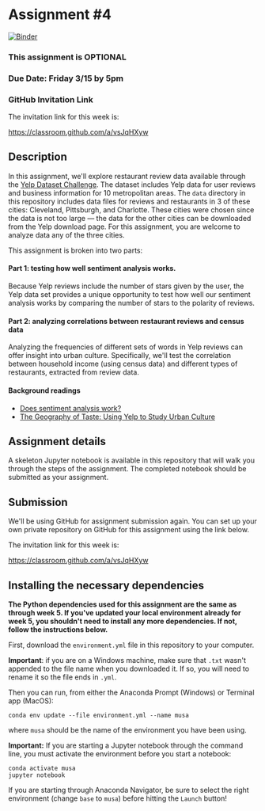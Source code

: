 # Assignment #4

[![Binder](https://mybinder.org/badge_logo.svg)](https://mybinder.org/v2/gh/MUSA-620-Spring-2019/assignment-4/master)

### This assignment is OPTIONAL

### Due Date: Friday 3/15 by 5pm

### GitHub Invitation Link

The invitation link for this week is:

https://classroom.github.com/a/vsJqHXyw

## Description

In this assignment, we'll explore restaurant review data available through the [Yelp Dataset Challenge](https://www.yelp.com/dataset/challenge). The dataset includes Yelp data for user reviews and business information for 10 metropolitan areas. The `data` directory in this repository includes data files for reviews and restaurants in 3 of these cities: Cleveland, Pittsburgh, and Charlotte. These cities were chosen since the data is not too large — the data for the other cities can be downloaded from the Yelp download page. For this assignment, you are welcome to analyze data any of the three cities.

This assignment is broken into two parts:

#### Part 1: testing how well sentiment analysis works.

Because Yelp reviews include the number of stars given by the user, the Yelp data set provides a unique opportunity to test how well our sentiment analysis works by comparing the number of stars to the polarity of reviews.

#### Part 2: analyzing correlations between restaurant reviews and census data

Analyzing the frequencies of different sets of words in Yelp reviews can offer insight into urban culture. Specifically, we'll test the correlation between household income (using census data) and different types of restaurants, extracted from review data.

#### Background readings

- [Does sentiment analysis work?](http://varianceexplained.org/r/yelp-sentiment/)
- [The Geography of Taste: Using Yelp to Study Urban Culture](https://www.mdpi.com/2220-9964/7/9/376/pdf/1)

## Assignment details

A skeleton Jupyter notebook is available in this repository that will walk you through the steps of the assignment. The completed notebook should be submitted as your assignment.

## Submission

We'll be using GitHub for assignment submission again. You can set up your own private repository on GitHub for this assignment using the link below.

The invitation link for this week is:

https://classroom.github.com/a/vsJqHXyw

## Installing the necessary dependencies

**The Python dependencies used for this assignment are the same as through week 5. If you've updated your local environment already for week 5, you shouldn't need to install any more dependencies. If not, follow the instructions below.**

First, download the `environment.yml` file in this repository to your computer.

**Important**: if you are on a Windows machine, make sure that `.txt` wasn't appended to the file name when you downloaded it. If so, you will need to rename it so the file ends in `.yml`.

Then you can run, from either the Anaconda Prompt (Windows) or Terminal app (MacOS):

```
conda env update --file environment.yml --name musa
```

where `musa` should be the name of the environment you have been using.

**Important:** If you are starting a Jupyter notebook through the command line, you must activate the environment before you start a notebook:

```
conda activate musa
jupyter notebook
```

If you are starting through Anaconda Navigator, be sure to select the right environment (change `base` to `musa`) before hitting the `Launch` button!
